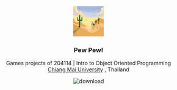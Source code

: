 <div align="center">
  <a href="https://github.com/thayorch/204114-Project/archive/refs/heads/main.zip">
    <img src="logo.png" alt="Logo" width="80" height="80">
  </a>

  <h3 align="center">Pew Pew!</h3>

  <p align="center">
    Games projects of 204114 | Intro to Object Oriented Programming
    <br />
  <a href="https://www.google.com/search?rls=en&q=chiang+mai+university">Chiang Mai University</a></strong> , Thailand    
  <div>
  <a herf="https://github.com/thayorch/204114-Project/archive/refs/heads/main.zip">
    <img src="https://img.shields.io/static/v1?message=Download&logo=download&label=&color=1f72bf&logoColor=&labelColor=000000&style=for-the-badge" alt="download"  />
  </a>
  </div>
</div>

